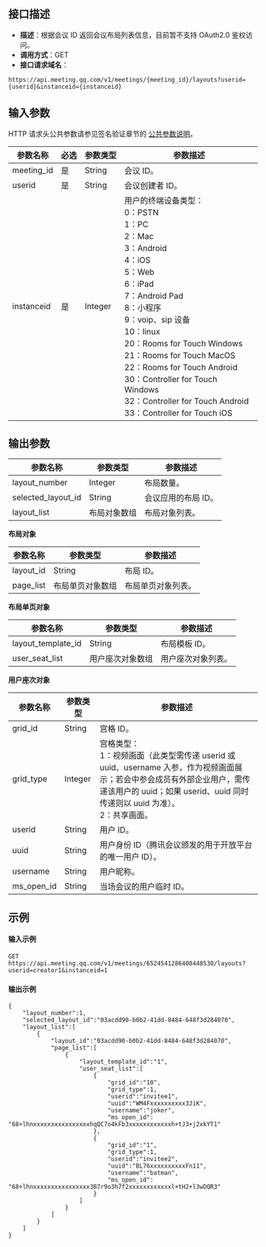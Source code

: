 ## 接口描述
- **描述**：根据会议 ID 返回会议布局列表信息，目前暂不支持 OAuth2.0 鉴权访问。
- **调用方式**：GET
- **接口请求域名**：
```Plaintext
https://api.meeting.qq.com/v1/meetings/{meeting_id}/layouts?userid={userid}&instanceid={instanceid}
```

## 输入参数
HTTP 请求头公共参数请参见签名验证章节的 [公共参数说明](https://cloud.tencent.com/document/product/1095/42413#.E5.85.AC.E5.85.B1.E5.8F.82.E6.95.B0)。


| 参数名称   | 必选 | 参数类型 | 参数描述                                                     |
| ---------- | ---- | -------- | ------------------------------------------------------------ |
| meeting_id | 是   | String   | 会议 ID。                                                     |
| userid     | 是   | String   | 会议创建者 ID。                                               |
| instanceid | 是   | Integer  |用户的终端设备类型：<br>0：PSTN<br>1：PC<br>2：Mac<br>3：Android<br>4：iOS<br>5：Web<br>6：iPad<br>7：Android Pad<br>8：小程序<br>9：voip、sip 设备<br>10：linux<br>20：Rooms for Touch Windows<br>21：Rooms for Touch MacOS<br>22：Rooms for Touch Android<br>30：Controller for Touch Windows<br>32：Controller for Touch Android<br>33：Controller for Touch iOS |


## 输出参数

| 参数名称           |  参数类型     | 参数描述           |
| ------------------ |  ------------ | ------------------ |
| layout_number      |  Integer      | 布局数量。         |
| selected_layout_id |  String       | 会议应用的布局 ID。 |
| layout_list        | 布局对象数组 | 布局对象列表。     |


**布局对象**

| 参数名称  |  参数类型         | 参数描述           |
| --------- | ---------------- | ------------------ |
| layout_id | String           | 布局 ID。           |
| page_list |  布局单页对象数组 | 布局单页对象列表。 |

**布局单页对象**

| 参数名称           |  参数类型         | 参数描述           |
| ------------------ |  ---------------- | ------------------ |
| layout_template_id |  String           | 布局模板 ID。       |
| user_seat_list     |  用户座次对象数组 | 用户座次对象列表。 |

**用户座次对象**

| 参数名称  |  参数类型 | 参数描述                                                     |
| --------- | -------- | ------------------------------------------------------------ |
| grid_id   | String   | 宫格 ID。                                                     |
| grid_type |  Integer  | 宫格类型：<br>1：视频画面（此类型需传递 userid 或 uuid、username 入参，作为视频画面展示；若会中参会成员有外部企业用户，需传递该用户的 uuid；如果 userid、uuid 同时传递则以 uuid 为准）。<br>2：共享画面。 |
| userid    | String   | 用户 ID。                                                     |
| uuid    |  String   | 用户身份 ID（腾讯会议颁发的用于开放平台的唯一用户 ID）。                                                     |
| username  | String   | 用户昵称。                                                   |
| ms_open_id   | String   | 当场会议的用户临时 ID。              |

## 示例
#### 输入示例
```plaintext
GET
https://api.meeting.qq.com/v1/meetings/6524541286408448530/layouts?userid=creator1&instanceid=1
```

#### 输出示例
```plaintext
{
    "layout_number":1,
    "selected_layout_id":"03acdd90-b0b2-41dd-8484-648f3d284070",
    "layout_list":[
        {
            "layout_id":"03acdd90-b0b2-41dd-8484-648f3d284070",
            "page_list":[
                {
                    "layout_template_id":"1",
                    "user_seat_list":[
                        {
                            "grid_id":"10",
                            "grid_type":1,
                            "userid":"invitee1",
                            "uuid":"WM4Fxxxxxxxxxx3JiK",
                            "username":"joker",
                            "ms_open_id": "68+lhnxxxxxxxxxxxxxxxxhqQC7o4kFb3xxxxxxxxxxxxh+tJ3+j2xkYT1"
                        },
                        {
                            "grid_id":"1",
                            "grid_type":1,
                            "userid":"invitee2",
                            "uuid":"BL76xxxxxxxxxxFn11",
                            "username":"batman",
                            "ms_open_id": "68+lhnxxxxxxxxxxxxxxxx3B7r9o3h7f2xxxxxxxxxxxxl+tH2+l3wDQR3"
                        }
                    ]
                }
            ]
        }
    ]
}
```
